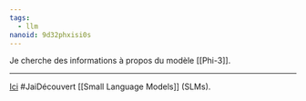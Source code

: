 ```yaml
---
tags:
  - llm
nanoid: 9d32phxisi0s
---
```

Je cherche des informations à propos du modèle [[Phi-3]].

---

[Ici]() #JaiDécouvert  [[Small Language Models]] (SLMs).

